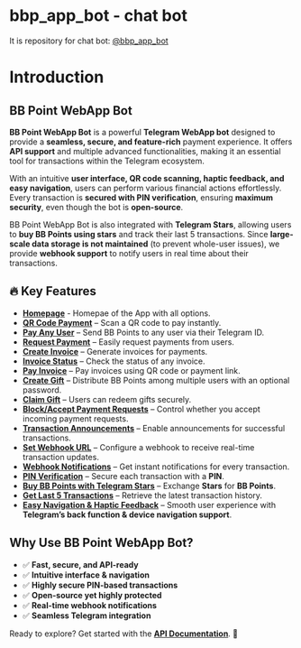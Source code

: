 # bbp_app_bot - chat bot
It is repository for chat bot: [@bbp_app_bot](https://t.me/bbp_app_bot)

# Introduction

## BB Point WebApp Bot  

**BB Point WebApp Bot** is a powerful **Telegram WebApp bot** designed to provide a **seamless, secure, and feature-rich** payment experience. It offers **API support** and multiple advanced functionalities, making it an essential tool for transactions within the Telegram ecosystem.  

With an intuitive **user interface, QR code scanning, haptic feedback, and easy navigation**, users can perform various financial actions effortlessly. Every transaction is **secured with PIN verification**, ensuring **maximum security**, even though the bot is **open-source**.  

BB Point WebApp Bot is also integrated with **Telegram Stars**, allowing users to **buy BB Points using stars** and track their last 5 transactions. Since **large-scale data storage is not maintained** (to prevent whole-user issues), we provide **webhook support** to notify users in real time about their transactions.  

## 🔥 Key Features  

- **[Homepage](#homepage)** - Homepae of the App with all options.
- **[QR Code Payment](api/send-payment.md)** – Scan a QR code to pay instantly.  
- **[Pay Any User](api/send-payment.md)** – Send BB Points to any user via their Telegram ID.  
- **[Request Payment](api/request.md)** – Easily request payments from users.  
- **[Create Invoice](api/create-invoice.md)** – Generate invoices for payments.  
- **[Invoice Status](api/invoice-status.md)** – Check the status of any invoice.  
- **[Pay Invoice](api/send-payment.md)** – Pay invoices using QR code or payment link.  
- **[Create Gift](api/create-gift.md)** – Distribute BB Points among multiple users with an optional password.  
- **[Claim Gift](api/claim-gift.md)** – Users can redeem gifts securely.  
- **[Block/Accept Payment Requests](api/get-settings.md)** – Control whether you accept incoming payment requests.  
- **[Transaction Announcements](api/get-settings.md)** – Enable announcements for successful transactions.  
- **[Set Webhook URL](api/update-settings.md)** – Configure a webhook to receive real-time transaction updates.  
- **[Webhook Notifications](api/webhook-types.md)** – Get instant notifications for every transaction.  
- **[PIN Verification](api/update-settings.md)** – Secure each transaction with a **PIN**.  
- **[Buy BB Points with Telegram Stars](api/BBP-purchase.md)** – Exchange **Stars** for **BB Points**.  
- **[Get Last 5 Transactions](api/account.md)** – Retrieve the latest transaction history.  
- **[Easy Navigation & Haptic Feedback](README.md)** – Smooth user experience with **Telegram’s back function & device navigation support**.  

## Why Use BB Point WebApp Bot?  
- ✅ **Fast, secure, and API-ready**  
- ✅ **Intuitive interface & navigation**  
- ✅ **Highly secure PIN-based transactions**  
- ✅ **Open-source yet highly protected**  
- ✅ **Real-time webhook notifications**  
- ✅ **Seamless Telegram integration**  

Ready to explore? Get started with the **[API Documentation](SUMMARY.md)**. 🚀
